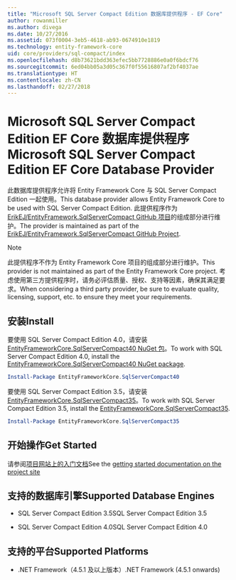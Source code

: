 ```yaml
---
title: "Microsoft SQL Server Compact Edition 数据库提供程序 - EF Core"
author: rowanmiller
ms.author: divega
ms.date: 10/27/2016
ms.assetid: 073f0004-3eb5-4618-ab93-0674910e1819
ms.technology: entity-framework-core
uid: core/providers/sql-compact/index
ms.openlocfilehash: d8b73621bdd363efec5bb7728886e0a0f6bdcf76
ms.sourcegitcommit: 6ed04bb05a3d05c367f0f55616807af2bf4037ae
ms.translationtype: HT
ms.contentlocale: zh-CN
ms.lasthandoff: 02/27/2018
---
```

# <a name="microsoft-sql-server-compact-edition-ef-core-database-provider"></a><span data-ttu-id="64fff-102">Microsoft SQL Server Compact Edition EF Core 数据库提供程序</span><span class="sxs-lookup"><span data-stu-id="64fff-102">Microsoft SQL Server Compact Edition EF Core Database Provider</span></span>

<span data-ttu-id="64fff-103">此数据库提供程序允许将 Entity Framework Core 与 SQL Server Compact Edition 一起使用。</span><span class="sxs-lookup"><span data-stu-id="64fff-103">This database provider allows Entity Framework Core to be used with SQL Server Compact Edition.</span></span> <span data-ttu-id="64fff-104">此提供程序作为 [ErikEJ/EntityFramework.SqlServerCompact GitHub 项目](https://github.com/ErikEJ/EntityFramework.SqlServerCompact)的组成部分进行维护。</span><span class="sxs-lookup"><span data-stu-id="64fff-104">The provider is maintained as part of the [ErikEJ/EntityFramework.SqlServerCompact GitHub Project](https://github.com/ErikEJ/EntityFramework.SqlServerCompact).</span></span>

> [!NOTE]  
> <span data-ttu-id="64fff-105">此提供程序不作为 Entity Framework Core 项目的组成部分进行维护。</span><span class="sxs-lookup"><span data-stu-id="64fff-105">This provider is not maintained as part of the Entity Framework Core project.</span></span> <span data-ttu-id="64fff-106">考虑使用第三方提供程序时，请务必评估质量、授权、支持等因素，确保其满足要求。</span><span class="sxs-lookup"><span data-stu-id="64fff-106">When considering a third party provider, be sure to evaluate quality, licensing, support, etc. to ensure they meet your requirements.</span></span>

## <a name="install"></a><span data-ttu-id="64fff-107">安装</span><span class="sxs-lookup"><span data-stu-id="64fff-107">Install</span></span>

<span data-ttu-id="64fff-108">要使用 SQL Server Compact Edition 4.0，请安装 [EntityFrameworkCore.SqlServerCompact40 NuGet 包](https://www.nuget.org/packages/EntityFrameworkCore.SqlServerCompact40)。</span><span class="sxs-lookup"><span data-stu-id="64fff-108">To work with SQL Server Compact Edition 4.0, install the [EntityFrameworkCore.SqlServerCompact40 NuGet package](https://www.nuget.org/packages/EntityFrameworkCore.SqlServerCompact40).</span></span>

``` powershell
Install-Package EntityFrameworkCore.SqlServerCompact40
```

<span data-ttu-id="64fff-109">要使用 SQL Server Compact Edition 3.5，请安装 [EntityFrameworkCore.SqlServerCompact35](https://www.nuget.org/packages/EntityFrameworkCore.SqlServerCompact35)。</span><span class="sxs-lookup"><span data-stu-id="64fff-109">To work with SQL Server Compact Edition 3.5, install the [EntityFrameworkCore.SqlServerCompact35](https://www.nuget.org/packages/EntityFrameworkCore.SqlServerCompact35).</span></span>

``` powershell
Install-Package EntityFrameworkCore.SqlServerCompact35
```

## <a name="get-started"></a><span data-ttu-id="64fff-110">开始操作</span><span class="sxs-lookup"><span data-stu-id="64fff-110">Get Started</span></span>

<span data-ttu-id="64fff-111">请参阅[项目网站上的入门文档](https://github.com/ErikEJ/EntityFramework.SqlServerCompact/wiki/Using-EF-Core-with-SQL-Server-Compact-in-Traditional-.NET-Applications)</span><span class="sxs-lookup"><span data-stu-id="64fff-111">See the [getting started documentation on the project site](https://github.com/ErikEJ/EntityFramework.SqlServerCompact/wiki/Using-EF-Core-with-SQL-Server-Compact-in-Traditional-.NET-Applications)</span></span>

## <a name="supported-database-engines"></a><span data-ttu-id="64fff-112">支持的数据库引擎</span><span class="sxs-lookup"><span data-stu-id="64fff-112">Supported Database Engines</span></span>

* <span data-ttu-id="64fff-113">SQL Server Compact Edition 3.5</span><span class="sxs-lookup"><span data-stu-id="64fff-113">SQL Server Compact Edition 3.5</span></span>

* <span data-ttu-id="64fff-114">SQL Server Compact Edition 4.0</span><span class="sxs-lookup"><span data-stu-id="64fff-114">SQL Server Compact Edition 4.0</span></span>

## <a name="supported-platforms"></a><span data-ttu-id="64fff-115">支持的平台</span><span class="sxs-lookup"><span data-stu-id="64fff-115">Supported Platforms</span></span>

* <span data-ttu-id="64fff-116">.NET Framework（4.5.1 及以上版本）</span><span class="sxs-lookup"><span data-stu-id="64fff-116">.NET Framework (4.5.1 onwards)</span></span>
